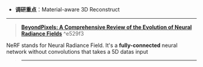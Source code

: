 
+ **调研重点**：Material-aware 3D Reconstruct



---

> **[BeyondPixels: A Comprehensive Review of the Evolution of Neural Radiance Fields](https://arxiv.org/html/2306.03000v3)** ^e529f3

NeRF stands for Neural Radiance Field. It's a **fully-connected** neural network without convolutions that takes a 5D datas input

> ****